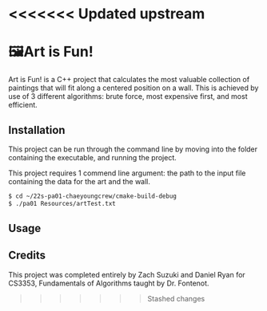 <<<<<<< Updated upstream
=======
# 🖼Art is Fun!

Art is Fun! is a C++ project that calculates the most valuable collection of paintings that will fit along a centered position on a wall. This is achieved by use of 3 different algorithms: brute force, most expensive first, and most efficient.

## Installation

This project can be run through the command line by moving into the folder containing the executable, and running the project.

This project requires 1 commend line argument: the path to the input file containing the data for the art and the wall.

```bash
$ cd ~/22s-pa01-chaeyoungcrew/cmake-build-debug
$ ./pa01 Resources/artTest.txt
```

## Usage

## Credits
This project was completed entirely by Zach Suzuki and Daniel Ryan for CS3353, Fundamentals of Algorithms taught by Dr. Fontenot.
>>>>>>> Stashed changes
